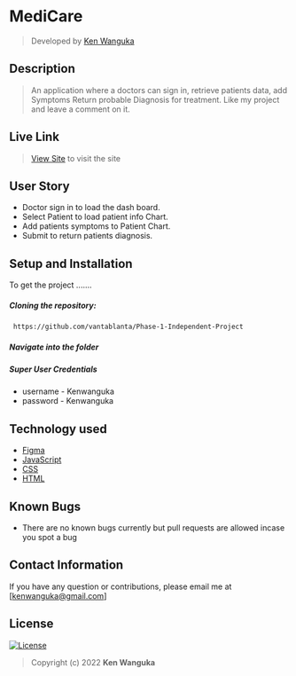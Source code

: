 # MediCare
>Developed by [Ken Wanguka](https://github.com/nitramnek)  
  
## Description  
>An application where a doctors can sign in, retrieve patients data, add Symptoms Return probable Diagnosis for treatment. Like my project and leave a comment on it.

##  Live Link  
>[View Site](https://nitramnek.com)  to visit the site
  

## User Story  
  
* Doctor sign in to load the dash board.
* Select Patient to load patient info Chart.
* Add patients symptoms to Patient Chart.
* Submit to return patients diagnosis.
    
## Setup and Installation  
To get the project .......  
  
##### Cloning the repository:  
```bash 
 https://github.com/vantablanta/Phase-1-Independent-Project
```
##### Navigate into the folder
 <!-- ```bash 
cd project-gram
```
##### Install and activate Virtual  
 ```bash 
pipenv shell 
```  
##### Install Dependencies  
 ```bash 
 pipenv sync
```  
##### Setup Database  
  SetUp your database User,Password, Host then make migrate  
 ```bash 
python manage.py makemigrations gram_app
 ``` 
 Now Migrate  
 ```bash 
 python manage.py migrate 
``` -->
##### Super User Credentials 
* username - Kenwanguka
* password -  Kenwanguka

<!-- ##### Run the application  
 ```bash 
 python manage.py runserver 
``` 
##### Testing the application  
 ```bash 
 python manage.py test 
```
Open the application on your browser `127.0.0.1:8000`.  
   -->
## Technology used  
* [Figma](https://www.figma.com/file/rkoAAMxMVJF4pFKAbelYMn/Sign-up-page-(Community)?node-id=0-1&t=v2odXibGaFP7sD0I-0)
* [JavaScript](https://www.javascript.com/)  
* [CSS](https://www.w3schools.com/css/)  
* [HTML](https://www.w3schools.com/html)  
  

## Known Bugs  
* There are no known bugs currently but pull requests are allowed incase you spot a bug  
  
## Contact Information   
If you have any question or contributions, please email me at [kenwanguka@gmail.com]  
  
## License 

[![License](https://img.shields.io/packagist/l/loopline-systems/closeio-api-wrapper.svg)](https://github.com/nitramnek/gram/blob/master/LICENSE)  
>Copyright (c) 2022 **Ken Wanguka**